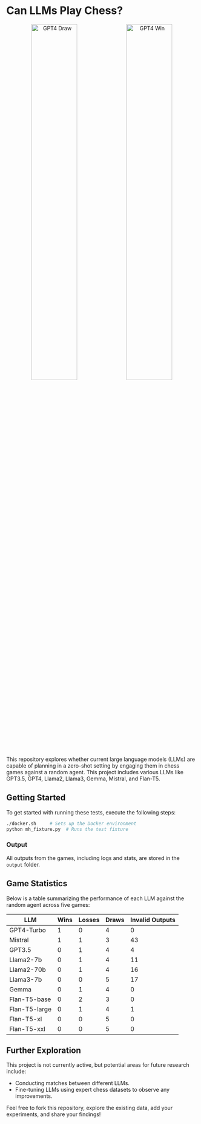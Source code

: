 
# Can LLMs Play Chess? 

<p align="center">
  <img src="output/gpt-4-turbo_vs_Random_00.gif" alt="GPT4 Draw" width="49%">
  <img src="output/gpt-4-turbo_vs_Random_04.gif" alt="GPT4 Win" width="49%">
</p>

This repository explores whether current large language models (LLMs) are capable of planning in a zero-shot setting by engaging them in chess games against a random agent. This project includes various LLMs like GPT3.5, GPT4, Llama2, Llama3, Gemma, Mistral, and Flan-T5.

## Getting Started

To get started with running these tests, execute the following steps:

```bash
./docker.sh     # Sets up the Docker environment
python mh_fixture.py  # Runs the test fixture
```

### Output

All outputs from the games, including logs and stats, are stored in the `output` folder.

## Game Statistics

Below is a table summarizing the performance of each LLM against the random agent across five games:

| LLM          | Wins  | Losses | Draws | Invalid Outputs |
|--------------|-------|--------|-------|-----------------|
| GPT4-Turbo   | 1     | 0      | 4     | 0               |
| Mistral      | 1     | 1      | 3     | 43              |
| GPT3.5       | 0     | 1      | 4     | 4               |
| Llama2-7b    | 0     | 1      | 4     | 11              |
| Llama2-70b   | 0     | 1      | 4     | 16              |
| Llama3-7b    | 0     | 0      | 5     | 17              |
| Gemma        | 0     | 1      | 4     | 0               |
| Flan-T5-base | 0     | 2      | 3     | 0               |
| Flan-T5-large| 0     | 1      | 4     | 1               |
| Flan-T5-xl   | 0     | 0      | 5     | 0               |
| Flan-T5-xxl  | 0     | 0      | 5     | 0               |

## Further Exploration

This project is not currently active, but potential areas for future research include:
- Conducting matches between different LLMs.
- Fine-tuning LLMs using expert chess datasets to observe any improvements.

Feel free to fork this repository, explore the existing data, add your experiments, and share your findings!

